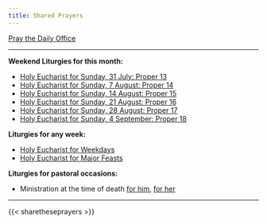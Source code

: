 ```yaml
---
title: Shared Prayers
---
```


[Pray the Daily Office](daily/)

-------------


**Weekend Liturgies for this month:**
- [Holy Eucharist for Sunday, 31 July: Proper 13](archive/2022/proper-13-hs/)
- [Holy Eucharist for Sunday, 7 August: Proper 14](archive/2022/proper-14/)
- [Holy Eucharist for Sunday, 14 August: Proper 15](archive/2022/proper-15-hs/)
- [Holy Eucharist for Sunday, 21 August: Proper 16](archive/2022/proper-16-hs/)
- [Holy Eucharist for Sunday, 28 August: Proper 17](archive/2022/proper-17-hs/)
- [Holy Eucharist for Sunday, 4 September: Proper 18](archive/2022/proper-18-hs/)

**Liturgies for any week:**
- [Holy Eucharist for Weekdays](archive/he-covid-weekday)
- [Holy Eucharist for Major Feasts](archive/he-covid-feasts)

**Liturgies for pastoral occasions:**
- Ministration at the time of death [for him](archive/occasions/atdeath-m), [for her](archive/occasions/atdeath-f)
------------

{{< sharetheseprayers >}}
